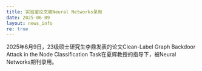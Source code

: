 ```yaml
---
title: 实验室论文被Neural Networks录用
date: 2025-06-09
layout: news_info
re: true
---
```

2025年6月9日，23级硕士研究生李鼎发表的论文Clean-Label Graph Backdoor Attack in the Node Classification Task在夏辉教授的指导下，被Neural Networks期刊录用。
